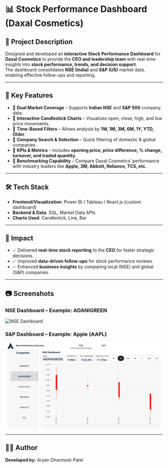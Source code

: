 # 📊 Stock Performance Dashboard (Daxal Cosmetics)

## 📝 Project Description
Designed and developed an **interactive Stock Performance Dashboard** for **Daxal Cosmetics** to provide the **CEO and leadership team** with real-time insights into **stock performance, trends, and decision support**.  
The dashboard consolidates **NSE (India)** and **S&P (US)** market data, enabling effective follow-ups and reporting.

---

## 🔑 Key Features
- 📌 **Dual Market Coverage** – Supports **Indian NSE** and **S&P 500** company data.  
- 📌 **Interactive Candlestick Charts** – Visualizes open, close, high, and low price movements.  
- 📌 **Time-Based Filters** – Allows analysis by **1W, 1M, 3M, 6M, 1Y, YTD, Older**.  
- 📌 **Company Search & Selection** – Quick filtering of domestic & global companies.  
- 📌 **KPIs & Metrics** – Includes **opening price, price difference, % change, turnover, and traded quantity**.  
- 📌 **Benchmarking Capability** – Compare Daxal Cosmetics’ performance with industry leaders like **Apple, 3M, Abbott, Reliance, TCS, etc.**  

---

## 🛠️ Tech Stack
- **Frontend/Visualization**: Power BI / Tableau / React.js (custom dashboard)  
- **Backend & Data**: SQL, Market Data APIs  
- **Charts Used**: Candlestick, Line, Bar  

---

## 📌 Impact
- ✅ Delivered **real-time stock reporting** to the **CEO** for faster strategic decisions.  
- ✅ Improved **data-driven follow-ups** for stock performance reviews.  
- ✅ Enhanced **business insights** by comparing local (NSE) and global (S&P) companies.  

---

## 📷 Screenshots
### NSE Dashboard – Example: ADANIGREEN
![NSE Dashboard](screenshot/Dashboard1.png)

### S&P Dashboard – Example: Apple (AAPL)
![S&P Dashboard](screenshot/Dashboard2.png)

---

## 👨‍💻 Author
**Developed by:** Aryan Dharmesh Patel  
